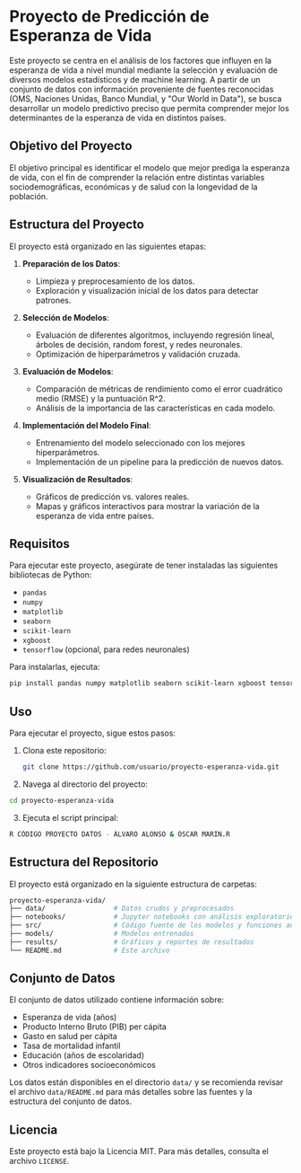 # Proyecto de Predicción de Esperanza de Vida

Este proyecto se centra en el análisis de los factores que influyen en la esperanza de vida a nivel mundial mediante la selección y evaluación de diversos modelos estadísticos y de machine learning. A partir de un conjunto de datos con información proveniente de fuentes reconocidas (OMS, Naciones Unidas, Banco Mundial, y "Our World in Data"), se busca desarrollar un modelo predictivo preciso que permita comprender mejor los determinantes de la esperanza de vida en distintos países.

## Objetivo del Proyecto

El objetivo principal es identificar el modelo que mejor prediga la esperanza de vida, con el fin de comprender la relación entre distintas variables sociodemográficas, económicas y de salud con la longevidad de la población.

## Estructura del Proyecto

El proyecto está organizado en las siguientes etapas:

1. **Preparación de los Datos**:
   - Limpieza y preprocesamiento de los datos.
   - Exploración y visualización inicial de los datos para detectar patrones.

2. **Selección de Modelos**:
   - Evaluación de diferentes algoritmos, incluyendo regresión lineal, árboles de decisión, random forest, y redes neuronales.
   - Optimización de hiperparámetros y validación cruzada.

3. **Evaluación de Modelos**:
   - Comparación de métricas de rendimiento como el error cuadrático medio (RMSE) y la puntuación R^2.
   - Análisis de la importancia de las características en cada modelo.

4. **Implementación del Modelo Final**:
   - Entrenamiento del modelo seleccionado con los mejores hiperparámetros.
   - Implementación de un pipeline para la predicción de nuevos datos.

5. **Visualización de Resultados**:
   - Gráficos de predicción vs. valores reales.
   - Mapas y gráficos interactivos para mostrar la variación de la esperanza de vida entre países.

## Requisitos

Para ejecutar este proyecto, asegúrate de tener instaladas las siguientes bibliotecas de Python:

- `pandas`
- `numpy`
- `matplotlib`
- `seaborn`
- `scikit-learn`
- `xgboost`
- `tensorflow` (opcional, para redes neuronales)

Para instalarlas, ejecuta:

   ```bash
   pip install pandas numpy matplotlib seaborn scikit-learn xgboost tensorflow
   ```
## Uso

Para ejecutar el proyecto, sigue estos pasos:

1. Clona este repositorio:

   ```bash
   git clone https://github.com/usuario/proyecto-esperanza-vida.git
   ```
2. Navega al directorio del proyecto:
  ```bash
  cd proyecto-esperanza-vida
   ```
3. Ejecuta el script principal:
  ```bash
  R CÓDIGO PROYECTO DATOS - ÁLVARO ALONSO & ÓSCAR MARÍN.R
   ```
## Estructura del Repositorio

El proyecto está organizado en la siguiente estructura de carpetas:

```bash
proyecto-esperanza-vida/
├── data/                 # Datos crudos y preprocesados
├── notebooks/            # Jupyter notebooks con análisis exploratorio
├── src/                  # Código fuente de los modelos y funciones auxiliares
├── models/               # Modelos entrenados
├── results/              # Gráficos y reportes de resultados
└── README.md             # Este archivo
```
## Conjunto de Datos

El conjunto de datos utilizado contiene información sobre:

- Esperanza de vida (años)
- Producto Interno Bruto (PIB) per cápita
- Gasto en salud per cápita
- Tasa de mortalidad infantil
- Educación (años de escolaridad)
- Otros indicadores socioeconómicos

Los datos están disponibles en el directorio `data/` y se recomienda revisar el archivo `data/README.md` para más detalles sobre las fuentes y la estructura del conjunto de datos.

## Licencia

Este proyecto está bajo la Licencia MIT. Para más detalles, consulta el archivo `LICENSE`.

